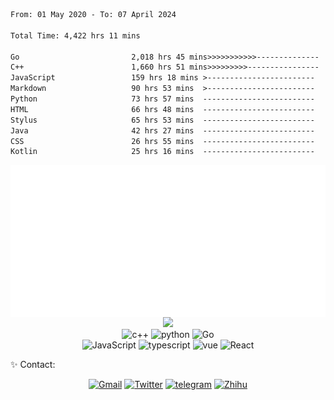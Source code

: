 <!--START_SECTION:waka-->

```txt
From: 01 May 2020 - To: 07 April 2024

Total Time: 4,422 hrs 11 mins

Go                         2,018 hrs 45 mins>>>>>>>>>>>--------------   45.65 %
C++                        1,660 hrs 51 mins>>>>>>>>>----------------   37.56 %
JavaScript                 159 hrs 18 mins >------------------------   03.60 %
Markdown                   90 hrs 53 mins  >------------------------   02.06 %
Python                     73 hrs 57 mins  -------------------------   01.67 %
HTML                       66 hrs 48 mins  -------------------------   01.51 %
Stylus                     65 hrs 53 mins  -------------------------   01.49 %
Java                       42 hrs 27 mins  -------------------------   00.96 %
CSS                        26 hrs 55 mins  -------------------------   00.61 %
Kotlin                     25 hrs 16 mins  -------------------------   00.57 %
```

<!--END_SECTION:waka-->

<div>
<img align='left' src="https://github.com/fengwei2002/fengwei2002/blob/main/calendar.svg">

<p align="center">
    <img src="https://readme-typing-svg.demolab.com?font=Fira+Code&weight=900&size=19&duration=4999&pause=1000&color=9400D3&background=BCFFFE00&center=true&vCenter=true&random=false&width=215&lines=func[tion]+dfs" height="64" algin="center"/>
      </br>
  <img alt="c++" src="https://img.shields.io/badge/C++-f34b7d?style=flat-square&logo=c%2b%2b">
  <img alt="python" src="https://img.shields.io/badge/Python-3572a5?style=flat-square&logo=python&logoColor=white">
  <img alt="Go" src="https://img.shields.io/badge/Go-142857?style=flat-square&logo=Go">
  </br>
  <img alt="JavaScript" src="https://img.shields.io/badge/JavaScript-000000?style=flat-square&logo=javascript">
  <img alt="typescript" src="https://img.shields.io/badge/TypeScript-1a0dab?style=flat-square&logo=typescript">
  <img alt="vue" src="https://img.shields.io/badge/Vue.js-007777?style=flat-square&logo=vue.js">
  <img alt="React" src="https://img.shields.io/badge/React-3572a5?style=flat-square&logo=React&logoColor=9cf">
  </br>
</p>

✨ Contact:

<p align="center">
    <a href="mailto:funcdfs@gmail.com" target="_blank"><img src="https://img.shields.io/badge/Gmail-c14438.svg?&style=flat-square&logo=gmail&logoColor=white" alt="Gmail"></a>
  <a href="https://twitter.com/funcdfs" target="_blank"><img src="https://img.shields.io/badge/Twitter-1ca0f1.svg?&style=flat-square&logo=twitter&logoColor=white" alt="Twitter"></a>
  <a href="https://t.me/neverdo" target="_blank"><img src="https://img.shields.io/badge/Telegram-262968.svg?&style=flat-square&logo=telegram&logoColor=white" alt="telegram"></a>
<a href="https://www.zhihu.com/people/kwmwmwnw" target="_blank"><img src="https://img.shields.io/badge/Zhihu-0084FF.svg?&style=flat-square&logo=Zhihu&logoColor=white" alt="Zhihu"></a>

</p>

</div> 

<!--! 

<img align='left' alt="isocalendar" src="https://github.com/fengwei2002/fengwei2002/blob/main/activity.svg">



-->
